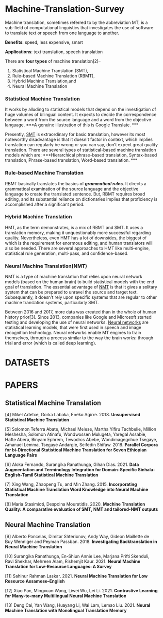 # Machine-Translation-Survey

Machine translation, sometimes referred to by the abbreviation MT, is a sub-field of computational linguistics that investigates the use of software to translate text or speech from one language to another.

**Benefits**: speed, less expensive, smart

**Applications**: text translation, speech translation

There are **four types** of machine translation[2]–

1. Statistical Machine Translation (SMT),
2. Rule-based Machine Translation (RBMT),
3. Hybrid Machine Translation,and
4. Neural Machine Translation

### Statistical Machine Translation

It works by alluding to statistical models that depend on the investigation of huge volumes of bilingual content. It expects to decide the correspondence between a word from the source language and a word from the objective language. ***A genuine illustration of this is Google Translate. ***

Presently, [SMT](https://kantanmtblog.com/2019/04/02/a-short-introduction-to-the-statistical-machine-translation-model/) is extraordinary for basic translation, however its most noteworthy disadvantage is that it doesn't factor in context, which implies translation can regularly be wrong or you can say, don't expect great quality translation. There are several types of statistical-based machine translation models which are: ***Hierarchical phrase-based translation, Syntax-based translation, Phrase-based translation, Word-based translation. ***

### Rule-based Machine Translation

RBMT basically translates the basics of ***grammatical rules***. It directs a grammatical examination of the source language and the objective language to create the translated sentence. But, RBMT requires broad editing, and its substantial reliance on dictionaries implies that proficiency is accomplished after a significant period.

### Hybrid Machine Translation

HMT, as the term demonstrates, is a mix of RBMT and SMT. It uses a translation memory, making it unquestionably more successful regarding quality. Nevertheless, even HMT has a lot of downsides, the biggest of which is the requirement for enormous editing, and human translators will also be needed. There are several approaches to HMT like multi-engine, statistical rule generation, multi-pass, and confidence-based.

### Neural Machine Translation(NMT)

NMT is a type of machine translation that relies upon neural network models (based on the human brain) to build statistical models with the end goal of translation. The essential advantage of [NMT](https://towardsdatascience.com/neural-machine-translation-15ecf6b0b) is that it gives a solitary system that can be prepared to unravel the source and target text. Subsequently, it doesn't rely upon specific systems that are regular to other machine translation systems, particularly SMT.

Between 2016 and 2017, more data was created than in the whole of human history prior[3]. Since 2013, companies like Google and Microsoft started testing and developing the use of neural networks.  [Neural networks](https://www.youtube.com/watch?v=yu9gLQtPySQ) are statistical learning models, that were first used in speech and image recognition technology. Neural networks enable MT engines to train themselves, through a process similar to the way the brain works: through trial and error (which is called deep learning).

# DATASETS


# PAPERS

## Statistical Machine Translation

[4] Mikel Artetxe, Gorka Labaka, Eneko Agirre. 2018. **Unsupervised Statistical Machine Translation**

[5] Solomon Teferra Abate, Michael Melese, Martha Yifiru Tachbelie, Million Meshesha, Solomon Atinafu, Wondwossen Mulugeta, Yaregal Assabie, Hafte Abera, Binyam Ephrem, Tewodros Abebe, Wondimagegnhue Tsegaye, Amanuel Lemma, Tsegaye Andargie, Seifedin Shifaw. 2018. **Parallel Corpora for bi-Directional Statistical Machine Translation for Seven Ethiopian Language Pairs**

[6] Aloka Fernando, Surangika Ranathunga, Gihan Dias. 2021. **Data Augmentation and Terminology Integration for Domain-Specific Sinhala-English-Tamil Statistical Machine Translation**

[7] Xing Wang, Zhaopeng Tu, and Min Zhang. 2015. **Incorporating Statistical Machine Translation Word Knowledge into Neural Machine Translation**

[8] Maria Stasimioti, Despoina Mouratidis. 2020. **Machine Translation Quality: A comparative evaluation of SMT, NMT and tailored-NMT outputs**


## Neural Machine Translation

[9] Alberto Poncelas, Dimitar Shterionov, Andy Way, Gideon Maillette de Buy Wenniger and Peyman Passban. 2018. **Investigating Backtranslation in Neural Machine Translation**

[10] Surangika Ranathunga, En-Shiun Annie Lee, Marjana Prifti Skenduli, Ravi Shekhar, Mehreen Alam, Rishemjit Kaur. 2021. **Neural Machine Translation for Low-Resource Languages: A Survey**

[11]  Sahinur Rahman Laskar. 2021. **Neural Machine Translation for Low Resource Assamese–English**

[12] Xiao Pan, Mingxuan Wang, Liwei Wu, Lei Li. 2021. **Contrastive Learning for Many-to-many Multilingual Neural Machine Translation**

[13] Deng Cai, Yan Wang, Huayang Li, Wai Lam, Lemao Liu. 2021. **Neural Machine Translation with Monolingual Translation Memory**
